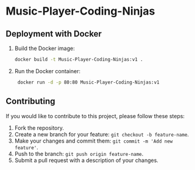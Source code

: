 # Music-Player-Coding-Ninjas

## Deployment with Docker
1. Build the Docker image:
   ```bash
   docker build -t Music-Player-Coding-Ninjas:v1 .
   ```
2. Run the Docker container:
   ```bash
    docker run -d -p 80:80 Music-Player-Coding-Ninjas:v1
   ```

## Contributing

If you would like to contribute to this project, please follow these steps:

1. Fork the repository.
2. Create a new branch for your feature: `git checkout -b feature-name`.
3. Make your changes and commit them: `git commit -m 'Add new feature'`.
4. Push to the branch: `git push origin feature-name`.
5. Submit a pull request with a description of your changes.
